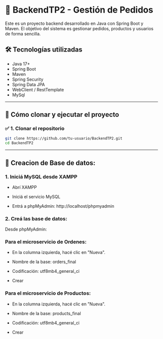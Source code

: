 # 🧠 BackendTP2 - Gestión de Pedidos

Este es un proyecto backend desarrollado en Java con Spring Boot y Maven. El objetivo del sistema es gestionar pedidos, productos y usuarios de forma sencilla.

## 🛠 Tecnologías utilizadas

- Java 17+
- Spring Boot
- Maven
- Spring Security
- Spring Data JPA
- WebClient / RestTemplate
- MySql

---

## 🚀 Cómo clonar y ejecutar el proyecto

### ✅ 1. Clonar el repositorio

```bash
git clone https://github.com/tu-usuario/BackendTP2.git
cd BackendTP2
```
------ 

## 🚀 Creacion de Base de datos:

### 1. Iniciá MySQL desde XAMPP
- Abrí XAMPP

- Iniciá el servicio MySQL

- Entrá a phpMyAdmin: http://localhost/phpmyadmin

### 2. Creá las base de datos:

Desde phpMyAdmin:
### Para el microservicio de Ordenes:

- En la columna izquierda, hacé clic en "Nueva".

- Nombre de la base: orders_final

- Codificación: utf8mb4_general_ci

- Crear

### Para el microservicio de Productos:

- En la columna izquierda, hacé clic en "Nueva".

- Nombre de la base: products_final

- Codificación: utf8mb4_general_ci

- Crear

